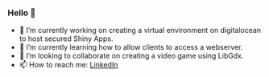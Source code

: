 ### Hello 👋

- 🔭 I’m currently working on creating a virtual environment on digitalocean to host secured Shiny Apps.
- 🌱 I’m currently learning how to allow clients to access a webserver.
- 👯 I’m looking to collaborate on creating a video game using LibGdx.
- 📫 How to reach me: [LinkedIn](linkedin.com/in/louis-alvarez-34a008207/ "LinkedIn")

